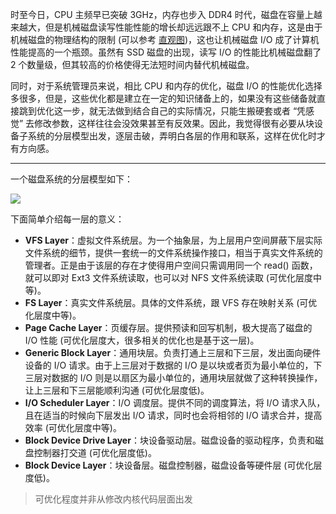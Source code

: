 时至今日，CPU 主频早已突破 3GHz，内存也步入 DDR4 时代，磁盘在容量上越来越大，但是机械磁盘读写性能性能的增长却远远跟不上 CPU 和内存，这是由于机械磁盘的物理结构的限制 (可以参考 [直观图](https://github.com/hsxhr-10/blog/blob/master/Linux/%E3%80%90%E7%A3%81%E7%9B%98%20IO%E3%80%91--%20%E6%80%A7%E8%83%BD%E6%8C%87%E6%A0%87(%E8%A3%B8%E7%9B%98).md))，这也让机械磁盘 I/O 成了计算机性能提高的一个瓶颈。虽然有 SSD 磁盘的出现，读写 I/O 的性能比机械磁盘翻了 2 个数量级，但其较高的价格使得无法短时间内替代机械磁盘。

同时，对于系统管理员来说，相比 CPU 和内存的优化，磁盘 I/O 的性能优化选择多很多，但是，这些优化都是建立在一定的知识储备上的，如果没有这些储备就直接跳到优化这一步，就无法做到结合自己的实际情况，只能生搬硬套或者 “凭感觉” 去修改参数，这样往往会没效果甚至有反效果。因此，我觉得很有必要从块设备子系统的分层模型出发，逐层击破，弄明白各层的作用和联系，这样在优化时才有方向感。

---

一个磁盘系统的分层模型如下：

![](https://raw.githubusercontent.com/hsxhr-10/picture/master/%E7%A3%81%E7%9B%98%E5%88%86%E5%B1%82%E6%A8%A1%E5%9E%8B.png)

下面简单介绍每一层的意义：

- **VFS Layer**：虚拟文件系统层。为一个抽象层，为上层用户空间屏蔽下层实际文件系统的细节，提供一套统一的文件系统操作接口，相当于真实文件系统的管理者。正是由于该层的存在才使得用户空间只需调用同一个 read() 函数，就可以即对 Ext3 文件系统读取，也可以对 NFS 文件系统读取 (可优化层度中等)。
- **FS Layer**：真实文件系统层。具体的文件系统，跟 VFS 存在映射关系 (可优化层度中等)。
- **Page Cache Layer**：页缓存层。提供预读和回写机制，极大提高了磁盘的 I/O 性能 (可优化层度大，很多相关的优化也是基于这一层)。
- **Generic Block Layer**：通用块层。负责打通上三层和下三层，发出面向硬件设备的 I/O 请求。由于上三层对于数据的 I/O 是以块或者页为最小单位的，下三层对数据的 I/O 则是以扇区为最小单位的，通用块层就做了这种转换操作，让上三层和下三层能顺利沟通 (可优化层度低)。
- **I/O Scheduler Layer**：I/O 调度层。提供不同的调度算法，将 I/O 请求入队，且在适当的时候向下层发出 I/O 请求，同时也会将相邻的 I/O 请求合并，提高效率 (可优化层度中等)。
- **Block Device Drive Layer**：块设备驱动层。磁盘设备的驱动程序，负责和磁盘控制器打交道 (可优化层度低)。
- **Block Device Layer**：块设备层。磁盘控制器，磁盘设备等硬件层 (可优化层度低)。

> 可优化程度并非从修改内核代码层面出发

